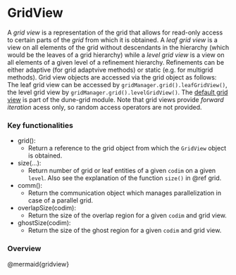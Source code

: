 # GridView

A *grid view* is a representation of the grid that allows for read-only access to certain parts of the *grid* from which it is obtained. A *leaf grid view* is a view on all elements of the grid without descendants in the hierarchy (which would be the leaves of a grid hierarchy) while a *level grid view* is a view on all elements of a given level of a refinement hierarchy. Refinements can be either adaptive (for grid adaptvive methods) or static (e.g. for multigrid methods). Grid view objects are accessed via the grid object as follows: The leaf grid view can be accessed by `gridManager.grid().leafGridView()`, the level grid view by `gridManager.grid().levelGridView()`. The [default grid view](https://gitlab.dune-project.org/core/dune-grid/-/blob/master/dune/grid/common/defaultgridview.hh) is part of the dune-grid module. Note that grid views provide *forward iteration* acess only, so random access operators are not provided.

### Key functionalities

* grid():
    - Return a reference to the grid object from which the `GridView` object is obtained.
* size(...):
    - Return number of grid or leaf entities of a given `codim` on a given `level`. Also see the explanation of the function `size()` in @ref grid.
* comm():
    - Return the communication object which manages parallelization in case of a parallel grid.
* overlapSize(codim):
    - Return the size of the overlap region for a given `codim` and grid view.
* ghostSize(codim):
    - Return the size of the ghost region for a given `codim` and grid view.

### Overview

@mermaid{gridview}

